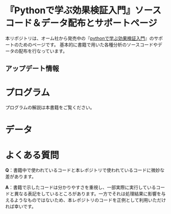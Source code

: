 # 『Pythonで学ぶ効果検証入門』ソースコード＆データ配布とサポートページ

本リポジトリは、オーム社から発売中の『[pythonで学ぶ効果検証入門](hogehoge)』のサポートのためのページです。
基本的に書籍で用いた各種分析のソースコードやデータの配布を行なっています。

## アップデート情報

# プログラム

プログラムの解説は本書籍をご覧ください。

# データ

# よくある質問
**Q**：書籍中で使われているコードと本レポジトリで使われているコードに微妙な差があります。

**A**：書籍で示したコードは分かりやすさを重視し、一部実際に実行しているコードと異なる表記をしているところがあります。一方でそれは処理結果に影響を与えるようなものではないため、本レポジトリのコードを正例として利用いただければ幸いです。
